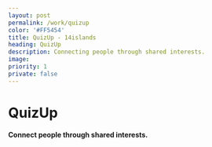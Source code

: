 ```yaml
---
layout: post
permalink: /work/quizup
color: '#FF5454'
title: QuizUp - 14islands
heading: QuizUp 
description: Connecting people through shared interests.
image: 
priority: 1
private: false
---
```


# QuizUp
#### Connect people through shared interests.




